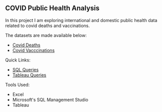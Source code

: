 ## COVID Public Health Analysis

In this project I am exploring international and domestic public health data related to covid deaths and vaccinations. 

The datasets are made available below:
* [Covid Deaths](https://github.com/AlexTheAnalyst/PortfolioProjects/blob/2dbf63f2f2e8f7c3ff458abc8dc90ddd555f3e38/CovidDeaths.xlsx)
* [Covid Vacccinations](https://github.com/AlexTheAnalyst/PortfolioProjects/blob/2dbf63f2f2e8f7c3ff458abc8dc90ddd555f3e38/CovidVaccinations.xlsx)

Quick Links:
* [SQL Queries](https://github.com/phelpsbp/SQL-Portfolio/blob/1375a6eff6b0b41b5314aa67e48651310c0f9786/COVID%20Portfolio%20Project%20Script.sql)
* [Tableau Queries](https://github.com/phelpsbp/SQL-Portfolio/blob/1375a6eff6b0b41b5314aa67e48651310c0f9786/COVID%20Portfolio%20Project%20Tableau%20Script.sql)
  
Tools Used:
* Excel
* Microsoft's SQL Management Studio
* Tableau
